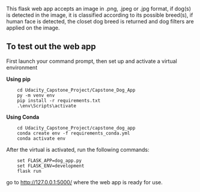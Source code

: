This flask web app accepts an image in .png, .jpeg or .jpg format, if dog(s) is detected in the image, it is classified according to its possible breed(s), if human face is detected, the closet dog breed is returned and dog filters are applied on the image.

## To test out the web app
First launch your command prompt, then set up and activate a virtual environment

__Using pip__
```
	cd Udacity_Capstone_Project/Capstone_Dog_App
	py -m venv env
	pip install -r requirements.txt
	.\env\Scripts\activate
```

__Using Conda__
```
	cd Udacity_Capstone_Project/capstone_dog_app
	conda create env -f requirements_conda.yml
	conda activate env
```
After the virtual is activated, run the following commands:
```
	set FLASK_APP=dog_app.py
	set FLASK_ENV=development
	flask run
```
go to http://127.0.0.1:5000/ where the web app is ready for use.

